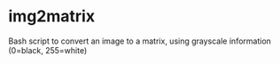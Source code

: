 img2matrix
==========

Bash script to convert an image to a matrix, using grayscale information (0=black, 255=white)
